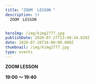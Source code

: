 ```yaml
---
title: "ZOOM  LESSON "
description: |+
  ZOOM　LESSON


heroImg: /img/kimg2777.jpg
publishDate: 2020-07-27T13:48:34.029Z
date: 2020-07-26T16:00:00.000Z
thumbnail: /img/kimg2777.jpg
type: events
---
```

**ZOOM LESSON**

**19:00 ～ 19:40**